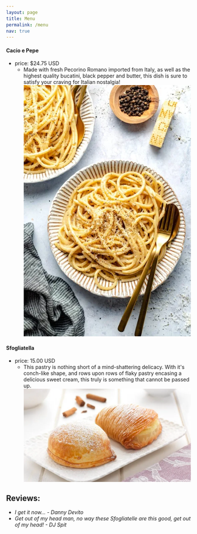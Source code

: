 ```yaml
---
layout: page
title: Menu
permalink: /menu
nav: true
---
```

#### Cacio e Pepe

- price: $24.75 USD
  - Made with fresh Pecorino Romano imported from Italy, as well as the highest quality bucatini, black pepper and butter, this dish is sure to satisfy your craving for Italian nostalgia!
![Cacio-e-Pepe](assets/images/Cacio-e-Pepe.webp)


#### Sfogliatella

- price: 15.00 USD
  - This pastry is nothing short of a mind-shattering delicacy. With it's conch-like shape, and rows upon rows of flaky pastry encasing a delicious sweet cream, this truly is something that cannot be passed up.
![Sfogliatelle](assets/images/sfogliatelle.webp)

## Reviews:
- *I get it now... - Danny Devito*
- *Get out of my head man, no way these Sfogliatelle are this good, get out of my head! - DJ Spit*